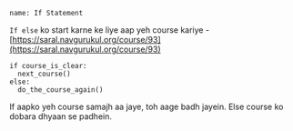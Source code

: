 ```ngMeta
name: If Statement
```

`If else` ko start karne ke liye aap yeh course kariye - [https://saral.navgurukul.org/course/93](https://saral.navgurukul.org/course/93)

```
if course_is_clear:
  next_course()
else:
  do_the_course_again()
```

If aapko yeh course samajh aa jaye, toh aage badh jayein.
Else course ko dobara dhyaan se padhein.
